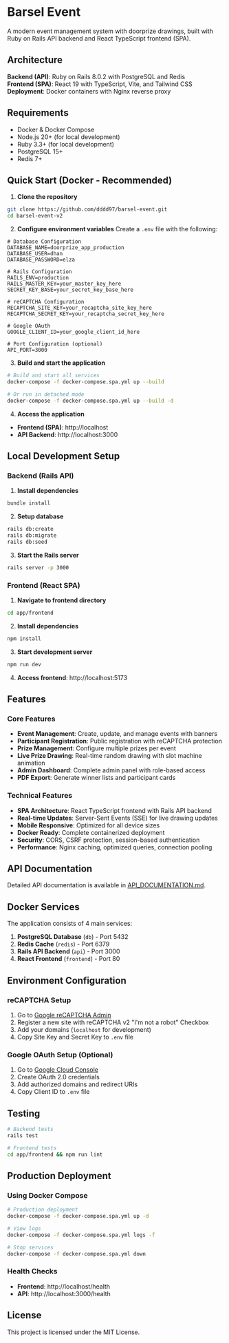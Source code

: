 # Barsel Event

A modern event management system with doorprize drawings, built with Ruby on Rails API backend and React TypeScript frontend (SPA).

## Architecture

**Backend (API)**: Ruby on Rails 8.0.2 with PostgreSQL and Redis  
**Frontend (SPA)**: React 19 with TypeScript, Vite, and Tailwind CSS  
**Deployment**: Docker containers with Nginx reverse proxy  

## Requirements

* Docker & Docker Compose
* Node.js 20+ (for local development)
* Ruby 3.3+ (for local development)
* PostgreSQL 15+
* Redis 7+

## Quick Start (Docker - Recommended)

1. **Clone the repository**
```bash
git clone https://github.com/dddd97/barsel-event.git
cd barsel-event-v2
```

2. **Configure environment variables**
Create a `.env` file with the following:
```env
# Database Configuration
DATABASE_NAME=doorprize_app_production
DATABASE_USER=dhan
DATABASE_PASSWORD=elza

# Rails Configuration
RAILS_ENV=production
RAILS_MASTER_KEY=your_master_key_here
SECRET_KEY_BASE=your_secret_key_base_here

# reCAPTCHA Configuration
RECAPTCHA_SITE_KEY=your_recaptcha_site_key_here
RECAPTCHA_SECRET_KEY=your_recaptcha_secret_key_here

# Google OAuth
GOOGLE_CLIENT_ID=your_google_client_id_here

# Port Configuration (optional)
API_PORT=3000
```

3. **Build and start the application**
```bash
# Build and start all services
docker-compose -f docker-compose.spa.yml up --build

# Or run in detached mode
docker-compose -f docker-compose.spa.yml up --build -d
```

4. **Access the application**
- **Frontend (SPA)**: http://localhost
- **API Backend**: http://localhost:3000

## Local Development Setup

### Backend (Rails API)

1. **Install dependencies**
```bash
bundle install
```

2. **Setup database**
```bash
rails db:create
rails db:migrate
rails db:seed
```

3. **Start the Rails server**
```bash
rails server -p 3000
```

### Frontend (React SPA)

1. **Navigate to frontend directory**
```bash
cd app/frontend
```

2. **Install dependencies**
```bash
npm install
```

3. **Start development server**
```bash
npm run dev
```

4. **Access frontend**: http://localhost:5173

## Features

### Core Features
* **Event Management**: Create, update, and manage events with banners
* **Participant Registration**: Public registration with reCAPTCHA protection
* **Prize Management**: Configure multiple prizes per event
* **Live Prize Drawing**: Real-time random drawing with slot machine animation
* **Admin Dashboard**: Complete admin panel with role-based access
* **PDF Export**: Generate winner lists and participant cards

### Technical Features
* **SPA Architecture**: React TypeScript frontend with Rails API backend
* **Real-time Updates**: Server-Sent Events (SSE) for live drawing updates
* **Mobile Responsive**: Optimized for all device sizes
* **Docker Ready**: Complete containerized deployment
* **Security**: CORS, CSRF protection, session-based authentication
* **Performance**: Nginx caching, optimized queries, connection pooling

## API Documentation

Detailed API documentation is available in [API_DOCUMENTATION.md](./API_DOCUMENTATION.md).

## Docker Services

The application consists of 4 main services:

1. **PostgreSQL Database** (`db`) - Port 5432
2. **Redis Cache** (`redis`) - Port 6379  
3. **Rails API Backend** (`api`) - Port 3000
4. **React Frontend** (`frontend`) - Port 80

## Environment Configuration

### reCAPTCHA Setup
1. Go to [Google reCAPTCHA Admin](https://www.google.com/recaptcha/admin)
2. Register a new site with reCAPTCHA v2 "I'm not a robot" Checkbox
3. Add your domains (`localhost` for development)
4. Copy Site Key and Secret Key to `.env` file

### Google OAuth Setup (Optional)
1. Go to [Google Cloud Console](https://console.cloud.google.com/)
2. Create OAuth 2.0 credentials
3. Add authorized domains and redirect URIs
4. Copy Client ID to `.env` file

## Testing

```bash
# Backend tests
rails test

# Frontend tests
cd app/frontend && npm run lint
```

## Production Deployment

### Using Docker Compose
```bash
# Production deployment
docker-compose -f docker-compose.spa.yml up -d

# View logs
docker-compose -f docker-compose.spa.yml logs -f

# Stop services
docker-compose -f docker-compose.spa.yml down
```

### Health Checks
- **Frontend**: http://localhost/health
- **API**: http://localhost:3000/health

## License

This project is licensed under the MIT License.
